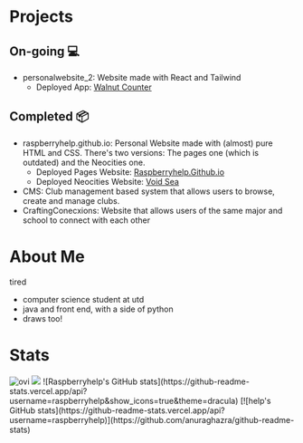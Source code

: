 # Projects

## On-going 💻
- personalwebsite_2: Website made with React and Tailwind
    - Deployed App: [Walnut Counter](https://personalwebsite-2.vercel.app/)

## Completed 📦
- raspberryhelp.github.io: Personal Website made with (almost) pure HTML and CSS. There's two versions: The pages one (which is outdated) and the Neocities one.
    - Deployed Pages Website: [Raspberryhelp.Github.io](https://raspberryhelp.github.io/)
    - Deployed Neocities Website: [Void Sea](https://redcamel.neocities.org/)
- CMS: Club management based system that allows users to browse, create and manage clubs.
- CraftingConecxions: Website that allows users of the same major and school to connect with each other

# About Me 
tired

- computer science student at utd
- java and front end, with a side of python
- draws too!

# Stats
<img src="https://github-readme-stats.vercel.app/api/top-langs?username=raspberryhelp&show_icons=true&locale=en&layout=compact&theme=chartreuse-dark" alt="ovi" />
<img src="http://estruyf-github.azurewebsites.net/api/VisitorHit?user=raspberryhelp&repo=raspberryhelp&countColorcountColor&countColor=%237B1E7B"/>
![Raspberryhelp's GitHub stats](https://github-readme-stats.vercel.app/api?username=raspberryhelp&show_icons=true&theme=dracula)
[![help's GitHub stats](https://github-readme-stats.vercel.app/api?username=raspberryhelp)](https://github.com/anuraghazra/github-readme-stats)
